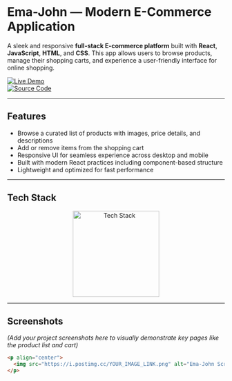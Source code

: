 #  Ema-John — Modern E-Commerce Application

A sleek and responsive **full-stack E-commerce platform** built with **React**, **JavaScript**, **HTML**, and **CSS**. This app allows users to browse products, manage their shopping carts, and experience a user-friendly interface for online shopping.

[![Live Demo](https://img.shields.io/badge/🚀_Live_Demo-00C7B7?style=for-the-badge&logo=netlify&logoColor=white)](https://ema-john-2025a.netlify.app/)  
[![Source Code](https://img.shields.io/badge/💻_Source_Code-181717?style=for-the-badge&logo=github&logoColor=white)](https://github.com/amdadislam01/ema-john-simple)

---

##  Features

-  Browse a curated list of products with images, price details, and descriptions  
-  Add or remove items from the shopping cart  
-  Responsive UI for seamless experience across desktop and mobile  
-  Built with modern React practices including component-based structure  
-  Lightweight and optimized for fast performance  

---

##  Tech Stack

<p align="center">
  <img src="https://skillicons.dev/icons?i=react,html,css,js" alt="Tech Stack" width="200"/>
</p>

---

##  Screenshots

*(Add your project screenshots here to visually demonstrate key pages like the product list and cart)*

```markdown
<p align="center">
  <img src="https://i.postimg.cc/YOUR_IMAGE_LINK.png" alt="Ema-John Screenshot" width="800"/>
</p>
